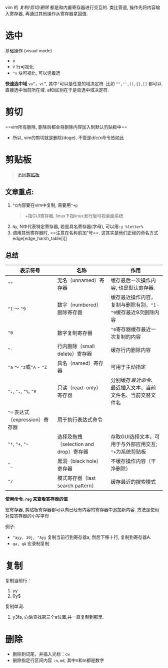 vim 的 *复制/剪切/删除* 都是和内置寄存器进行交互的. 类比管道, 操作先将内容输入寄存器, 再通过其他操作从寄存器拿回值.

# 选中

基础操作 (visual mode)
- v
- `V` 行可视化
- `^v` 块可视化, 可以竖着选

**快速选中域**
`va“`，`vi”`, 其中`"`可以是任意的域决定符. 比如 `"",'',(),{},[]` 都可以直接选中当前所在域. a和i区别在于是否选中域决定符.

# 剪切
==vim所有删除, 删除后都会将删除内容加入到默认剪贴板中==
- 所以, vim的剪切就是删除(doge), 不管是d/c/x命令皆如此

# 剪贴板
> [不同剪贴板](https://www.cnblogs.com/gmpy/p/11177719.html)

## 文章重点:

1. \^c内容要在vim中复制, 需要用`"+p`
	> +指GUI寄存器, linux下指linux发行版可视桌面系统
2. `Ny`, N中代表特定寄存器, 若是具名寄存器(字母), 可以用`:y %letter%`
3. 调用其他寄存器时, ==注意在名称前加"号==. 这其实是他们正经的命名方式edge[edge_harsh_table[i]]

## 总结

| 表示符号 | 名称 | 作用 |
| -------- | ---- | ---- |
|`""` |无名（unnamed）寄存器 |缓存最后一次操作内容, 也是默认寄存器.|
|`"1` ～ `"9`| 数字（numbered）删除寄存器 |缓存最近操作内容，复制与删除有别，`"1`\-`"9`缓存最近9次删除内容 |
|`"0`|数字复制寄存器| `"0`寄存器缓存最近一次复制的内容|
|`"-` |行内删除（small delete）寄存器| 缓存行内删除内容 |
|`"a` ～ `"z`或`"A` - `"Z`| 具名（named）寄存器| 可用于主动指定 |
|`":`, `".`, `"%`, `"#`| 只读（read-only）寄存器 |分别缓存*最近命令*、最近插入文本、当前文件名、当前交替文件名 |
|`"=` 表达式（expression）寄存器| 用于执行表达式命令 |
|`"*`, `"+`, `"~`| 选择及拖拽（selection and drop）寄存器 |存取GUI选择文本，可用于与外部应用交互; `"+`为系统剪贴板 |
|`"_`| 黑洞（black hole）寄存器| 不缓存操作内容（干净删除） |
|`"/` |模式寄存器（last search pattern）| 缓存最近的搜索模式|

**使用命令`:reg` 来查看寄存器的值**

宏寄存器, 剪贴板寄存器都可以向已经有内容的寄存器中追加新内容. 方法是使用对应寄存器的小写字母

例子: 
- `"ayy, 10j, "Ayy` 复制当前行到寄存器a, 然后下移十行, 复制到寄存器A.
- `qa, qA` 宏录制复制


#  复制
复制当前行：
1. yy
2. 0y$

复制单词:
1. y3fa, 向后查找第三个a位置,并一直复制到那里.

# 删除
- 删除到词尾，并插入光标：`cw`
- 删除指定行区间内容 `:n,md`, 其中n和m都是数字
